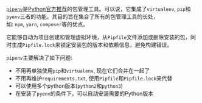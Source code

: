 [`pipenv`](https://github.com/pypa/pipenv)是[Python官方推荐](https://packaging.python.org/tutorials/managing-dependencies/#managing-dependencies)的包管理工具。可以说，它集成了`virtualenv`, `pip`和`pyenv`三者的功能。其目的旨在集合了所有的包管理工具的长处，如: `npm`, `yarn`, `composer`等的优点。

它能够自动为项目创建和管理虚拟环境，从`Pipfile`文件添加或删除安装的包，同时生成`Pipfile.lock`来锁定安装包的版本和依赖信息，避免构建错误。

`pipenv`主要解决了如下问题:

-   不用再单独使用`pip`和`virtualenv`, 现在它们合并在一起了
-   不用再维护`requirements.txt`, 使用`Pipfile`和`Pipfile.lock`来代替
-   可以使用多个python版本(`python2`和`python3`)
-   在安装了`pyenv`的条件下，可以自动安装需要的Python版本